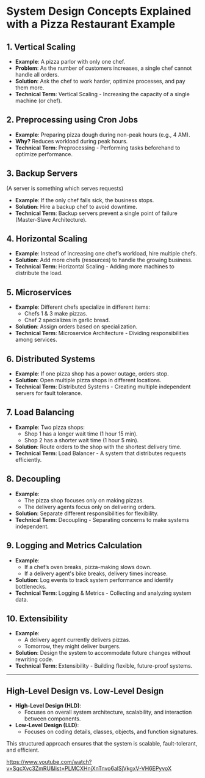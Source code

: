 # **System Design Concepts Explained with a Pizza Restaurant Example**

## **1. Vertical Scaling**
- **Example**: A pizza parlor with only one chef.
- **Problem**: As the number of customers increases, a single chef cannot handle all orders.
- **Solution**: Ask the chef to work harder, optimize processes, and pay them more.
- **Technical Term**: Vertical Scaling - Increasing the capacity of a single machine (or chef).
  
## **2. Preprocessing using Cron Jobs**
- **Example**: Preparing pizza dough during non-peak hours (e.g., 4 AM).
- **Why?** Reduces workload during peak hours.
- **Technical Term**: Preprocessing - Performing tasks beforehand to optimize performance.

## **3. Backup Servers**
(A server is something which serves requests)
- **Example**: If the only chef falls sick, the business stops.
- **Solution**: Hire a backup chef to avoid downtime.
- **Technical Term**: Backup servers prevent a single point of failure (Master-Slave Architecture).

## **4. Horizontal Scaling**
- **Example**: Instead of increasing one chef’s workload, hire multiple chefs.
- **Solution**: Add more chefs (resources) to handle the growing business.
- **Technical Term**: Horizontal Scaling - Adding more machines to distribute the load.

## **5. Microservices**
- **Example**: Different chefs specialize in different items:
  - Chefs 1 & 3 make pizzas.
  - Chef 2 specializes in garlic bread.
- **Solution**: Assign orders based on specialization.
- **Technical Term**: Microservice Architecture - Dividing responsibilities among services.

## **6. Distributed Systems**
- **Example**: If one pizza shop has a power outage, orders stop.
- **Solution**: Open multiple pizza shops in different locations.
- **Technical Term**: Distributed Systems - Creating multiple independent servers for fault tolerance.

## **7. Load Balancing**
- **Example**: Two pizza shops:
  - Shop 1 has a longer wait time (1 hour 15 min).
  - Shop 2 has a shorter wait time (1 hour 5 min).
- **Solution**: Route orders to the shop with the shortest delivery time.
- **Technical Term**: Load Balancer - A system that distributes requests efficiently.

## **8. Decoupling**
- **Example**:
  - The pizza shop focuses only on making pizzas.
  - The delivery agents focus only on delivering orders.
- **Solution**: Separate different responsibilities for flexibility.
- **Technical Term**: Decoupling - Separating concerns to make systems independent.

## **9. Logging and Metrics Calculation**
- **Example**: 
  - If a chef’s oven breaks, pizza-making slows down.
  - If a delivery agent's bike breaks, delivery times increase.
- **Solution**: Log events to track system performance and identify bottlenecks.
- **Technical Term**: Logging & Metrics - Collecting and analyzing system data.

## **10. Extensibility**
- **Example**: 
  - A delivery agent currently delivers pizzas.
  - Tomorrow, they might deliver burgers.
- **Solution**: Design the system to accommodate future changes without rewriting code.
- **Technical Term**: Extensibility - Building flexible, future-proof systems.

---

## **High-Level Design vs. Low-Level Design**
- **High-Level Design (HLD)**: 
  - Focuses on overall system architecture, scalability, and interaction between components.
- **Low-Level Design (LLD)**:
  - Focuses on coding details, classes, objects, and function signatures.

This structured approach ensures that the system is scalable, fault-tolerant, and efficient.


https://www.youtube.com/watch?v=SqcXvc3ZmRU&list=PLMCXHnjXnTnvo6alSjVkgxV-VH6EPyvoX
